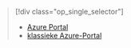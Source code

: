 > [!div class="op_single_selector"]
> * [Azure Portal](../articles/storage/storage-monitoring-diagnosing-troubleshooting.md)
> * [klassieke Azure-Portal](../articles/storage/storage-monitoring-diagnosing-troubleshooting-classic-portal.md)
> 
> 



<!--HONumber=Jan17_HO3-->


